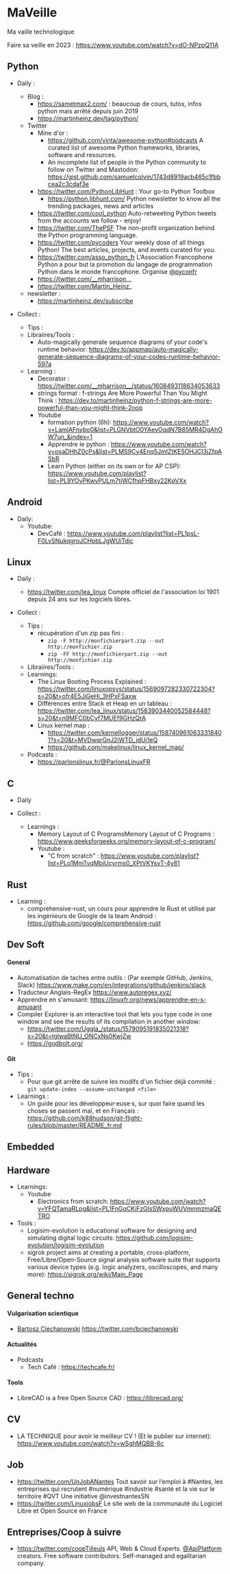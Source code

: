 
# MaVeille
Ma vaille technologique

Faire sa veille en 2023 : https://www.youtube.com/watch?v=dO-NPzpQ11A


## Python
* Daily :
  * Blog :
    * https://sametmax2.com/ : beaucoup de cours, tutos, infos python mais arrêté depuis juin 2019
    * https://martinheinz.dev/tag/python/ 
  * Twitter
    <!-- ![Python](assets/images/Python-logo-notext.svg.png) -->
    * Mine d'or : 
      * https://github.com/vinta/awesome-python#podcasts A curated list of awesome Python frameworks, libraries, software and resources.
      * An incomplete list of people in the Python community to follow on Twitter and Mastodon: https://gist.github.com/samuelcolvin/1743d8919acb465c1fbbcea2c3cdaf3e
    * https://twitter.com/PythonLibHunt : Your go-to Python Toolbox
      - https://python.libhunt.com/ Python newsletter to know all the trending packages, news and articles
    * https://twitter.com/cool_python Auto-retweeting Python tweets from the accounts we follow - enjoy!
    * https://twitter.com/ThePSF The non-profit organization behind the Python programming language.
    * https://twitter.com/pycoders Your weekly dose of all things Python! The best articles, projects, and events curated for you.
    * https://twitter.com/asso_python_fr L'Association Francophone Python a pour but la promotion du langage de programmation Python dans le monde francophone. Organise [@pyconfr](https://twitter.com/pyconfr)
    * https://twitter.com/__mharrison__
    * https://twitter.com/Martin_Heinz_
  * newsletter :
    * https://martinheinz.dev/subscribe 
  
* Collect :
  * Tips :
  * Libraiires/Tools :
    * Auto-magically generate sequence diagrams of your code's runtime behavior: https://dev.to/appmap/auto-magically-generate-sequence-diagrams-of-your-codes-runtime-behavior-597a
  * Learning :
    * Decorator : https://twitter.com/__mharrison__/status/1608493118634053633 
    * strings format : f-strings Are More Powerful Than You Might Think : https://dev.to/martinheinz/python-f-strings-are-more-powerful-than-you-might-think-2oop
    * Youtube
      * formation python (6h): https://www.youtube.com/watch?v=LamjAFnybo0&list=PLGNVbtO0YAeyOqdN7B85MR4DgAhOW7un_&index=1
      * Apprendre le python : https://www.youtube.com/watch?v=psaDHhZ0cPs&list=PLMS9Cy4Enq5JmIZtKE5OHJCI3jZfpASbR
      * Learn Python (either on its own or for AP CSP): https://www.youtube.com/playlist?list=PL9YOvPKwvPULm7tjWCfhpFHBxy22KpVXx


## Android
* Daily:
  * Youtube:
    * DevCafé : https://www.youtube.com/playlist?list=PL1psL-F0LvSNukqgroJCHpbLJgWUiTdjc

## Linux
* Daily :
  * https://twitter.com/lea_linux Compte officiel de l'association loi 1901 depuis 24 ans sur les logiciels libres.
  
* Collect :
  * Tips :
    * récupération d'un zip pas fini :
      * ```zip -F http://monfichierpart.zip --out http://monfichier.zip```
      * ```zip -FF http://monfichierpart.zip --out http://monfichier.zip```
  * Libraiires/Tools :
  * Learnings:
    * The Linux Booting Process Explained : https://twitter.com/linuxopsys/status/1569097282330722304?s=20&t=ofr4E5JiGeHj_3HPxFSaxw
    * Différences entre Stack et Heap en un tableau : https://twitter.com/lea_linux/status/1583903440052584448?s=20&t=n9MFC0bCyf7MUEf9GHzQrA
    * Linux kernel map : 
      * https://twitter.com/kernellogger/status/1587409610633318401?s=20&t=MVDwqrGnJ2iWTD_jdUi1eQ
      * https://github.com/makelinux/linux_kernel_map/
  * Podcasts :
    * https://parlonslinux.fr/@ParlonsLinuxFR

## C
* Daily
  
* Collect :
  * Learnings :
    * Memory Layout of C ProgramsMemory Layout of C Programs : https://www.geeksforgeeks.org/memory-layout-of-c-program/
    * Youtube :
      * "C from scratch" : https://www.youtube.com/playlist?list=PLo1MmTvqMbiUcyrms0_XPtVKYsvT-4y81

## Rust
* Learning :
  * comprehensive-rust, un cours pour apprendre le Rust et utilisé par les ingénieurs de Google de la team Android : https://github.com/google/comprehensive-rust

## Dev Soft
#### General 
* Automatisation de taches entre outils : (Par exemple GitHub, Jenkins, Slack) https://www.make.com/en/integrations/github/jenkins/slack
* Traducteur Anglais-RegEx https://www.autoregex.xyz/
* Apprendre en s'amusant: https://linuxfr.org/news/apprendre-en-s-amusant
* Compiler Explorer is an interactive tool that lets you type code in one window and see the results of its compilation in another window: 
  * https://twitter.com/Uggla_/status/1579095191835021318?s=20&t=tglwaBtNU_ONCxNs0KwjZw
  * https://godbolt.org/


#### Git 
* Tips :
  * Pour que git arrête de suivre les modifs d'un fichier déjà commité : ```git update-index --assume-unchanged <file>```
* Learnings :
  * Un guide pour les développeur·euse·s, sur quoi faire quand les choses se passent mal, et en Français : https://github.com/k88hudson/git-flight-rules/blob/master/README_fr.md

## Embedded


## Hardware
* Learnings:
  * Youtube
    * Electronics from scratch: https://www.youtube.com/watch?v=YFQTamaRLpg&list=PL1FnGqCKiFzGIsSWxpuWUVmnmzmaQETRO
* Tools :
  * Logisim-evolution is educational software for designing and simulating digital logic circuits:  https://github.com/logisim-evolution/logisim-evolution
  * sigrok project aims at creating a portable, cross-platform, Free/Libre/Open-Source signal analysis software suite that supports various device types (e.g. logic analyzers, oscilloscopes, and many more): https://sigrok.org/wiki/Main_Page


## General techno
#### Vulgarisation scientique
* [Bartosz Ciechanowski](https://ciechanow.ski/) https://twitter.com/bciechanowski

#### Actualités
* Podcasts 
  * Tech Café : https://techcafe.fr/

#### Tools
* LibreCAD is a free Open Source CAD : https://librecad.org/

## CV
* LA TECHNIQUE pour avoir le meilleur CV ! (Et le publier sur internet): https://www.youtube.com/watch?v=wSghMQBB-6c

## Job 
* https://twitter.com/UnJobANantes
  Tout savoir sur l’emploi à #Nantes, les entreprises qui recrutent #numérique #industrie #santé et la vie sur le territoire #QVT 
  Une initiative @investnantesSN
* https://twitter.com/LinuxjobsF Le site web de la communauté du Logiciel Libre et Open Source en France
  
## Entreprises/Coop à suivre
* https://twitter.com/coopTilleuls API, Web & Cloud Experts. [@ApiPlatform](https://twitter.com/ApiPlatform) creators. Free software contributors. Self-managed and egalitarian company.


